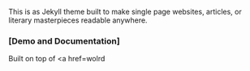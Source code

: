 This is as Jekyll theme built to make single page websites, articles, or literary masterpieces readable anywhere.

### [Demo and Documentation]

Built on top of <a href=wolrd

